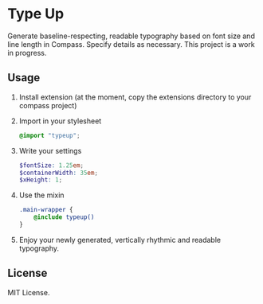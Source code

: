 # Type Up

Generate baseline-respecting, readable typography based on font size and line length in Compass. Specify details as necessary. This project is a work in progress.

## Usage

1. Install extension (at the moment, copy the extensions directory to your compass project)
2. Import in your stylesheet
	```scss
	@import "typeup";
	```

3. Write your settings
	```scss
	$fontSize: 1.25em;
	$containerWidth: 35em;
	$xHeight: 1;
	```

3. Use the mixin
	```scss
	.main-wrapper {
		@include typeup()
	}
	```

4. Enjoy your newly generated, vertically rhythmic and readable typography.

## License

MIT License.